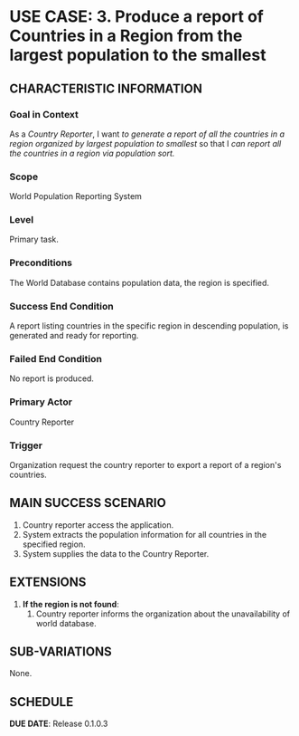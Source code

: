 # USE CASE: 3. Produce a report of Countries in a Region from the largest population to the smallest

## CHARACTERISTIC INFORMATION

### Goal in Context
As a *Country Reporter*, I want *to generate a report of all the countries in a region organized by largest population to smallest* so that I *can report all the countries in a region via population sort.*

### Scope
World Population Reporting System

### Level
Primary task.

### Preconditions
The World Database contains population data, the region is specified.  

### Success End Condition
A report listing countries in the specific region in descending population, is generated and ready for reporting.

### Failed End Condition
No report is produced.

### Primary Actor
Country Reporter

### Trigger
Organization request the country reporter to export a report of a region's countries.

## MAIN SUCCESS SCENARIO
1. Country reporter access the application.
2. System extracts the population information for all countries in the specified region.
3. System supplies the data to the Country Reporter.

## EXTENSIONS
1. **If the region is not found**:
    1. Country reporter informs the organization about the unavailability of world database.

## SUB-VARIATIONS
None.

## SCHEDULE
**DUE DATE**: Release 0.1.0.3